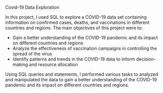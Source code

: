 Covid-19 Data Exploration

In this project, I used SQL to explore a COVID-19 data set containing information on confirmed cases, deaths, and vaccinations in different countries and regions. The main objectives of this project were to:

* Gain a better understanding of the COVID-19 pandemic and its impact on different countries and regions  <br>
* Analyze the effectiveness of vaccination campaigns in controlling the spread of the virus
* Identify patterns and trends in the COVID-19 data to inform decision-making and resource allocation

Using SQL queries and statements, I performed various tasks to analyzed and manipulated the data to gain a better understanding of the COVID-19 pandemic and its impact on different countries and regions.
